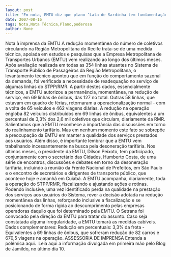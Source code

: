 ```yaml
---
layout: post
title: "Em nota, EMTU diz que plano ‘Lata de Sardinha tem fundamentação técnica, mas pode ser revisto"
date: 2007-08-16
tags: Nota,Nota Técnica,Plano,poderosa
author: None
---
```

Nota &agrave; imprensa da EMTU
A redu&ccedil;&atilde;o moment&acirc;nea do n&uacute;mero de coletivos circulando na Regi&atilde;o Metropolitana do Recife trata-se de uma medida t&eacute;cnica, apoiada em estudos e pesquisas que a Empresa Metropolitana de Transportes Urbanos (EMTU) vem realizando ao longo dos &uacute;ltimos meses. 
Ap&oacute;s avalia&ccedil;&atilde;o realizada em todas as 354 linhas atuantes no Sistema de Transporte P&uacute;blico de Passageiros da Regi&atilde;o Metropolitana, o levantamento t&eacute;cnico apontou que em fun&ccedil;&atilde;o do comportamento sazonal da demanda, foi verificada a necessidade de readequa&ccedil;&atilde;o no servi&ccedil;o de algumas linhas do STPP/RMR. 
A partir destes dados, essencialmente t&eacute;cnicos, a EMTU autorizou a perman&ecirc;ncia, moment&acirc;nea, na redu&ccedil;&atilde;o de servi&ccedil;o, em 69 linhas de &ocirc;nibus, das 127 no total. Outras 58 linhas, que estavam em quadro de f&eacute;rias, retornaram a operacionaliza&ccedil;&atilde;o normal - com a volta de 65 ve&iacute;culos e 462 viagens di&aacute;rias. A redu&ccedil;&atilde;o na opera&ccedil;&atilde;o engloba 82 ve&iacute;culos distribu&iacute;dos em 69 linhas de &ocirc;nibus, equivalentes a um percentual de 3,3% dos 2,6 mil coletivos que circulam, diariamente da RMR. 
Salientamos que a EMTU reconhece a import&acirc;ncia das discuss&otilde;es em torno do realinhamento tarif&aacute;rio. Mas em nenhum momento este fato se sobrep&otilde;e a preocupa&ccedil;&atilde;o da EMTU em manter a qualidade dos servi&ccedil;os prestados aos usu&aacute;rios. Al&eacute;m disso, &eacute; importante lembrar que a EMTU vem trabalhando incessantemente na busca pela desonera&ccedil;&atilde;o tarif&aacute;ria. 
Nos &uacute;ltimos meses, o presidente da EMTU, D&iacute;lson Peixoto, tem participado, conjuntamente com o secret&aacute;rio das Cidades, Humberto Costa, de uma s&eacute;rie de encontros, discuss&otilde;es e debates em torno da desonera&ccedil;&atilde;o tarif&aacute;ria, incluindo a reuni&atilde;o da Frente Nacional de Prefeitos, em S&atilde;o Paulo e o encontro de secret&aacute;rios e dirigentes de transporte p&uacute;blico, que acontece hoje e amanh&atilde; em Cuiab&aacute;.
A EMTU acompanha, diariamente, toda a opera&ccedil;&atilde;o do STPP/RMR, fiscalizando e ajustando a&ccedil;&otilde;es e rotinas. Podendo inclusive, uma vez identificado perda na qualidade na presta&ccedil;&atilde;o dos servi&ccedil;os aos usu&aacute;rios do Sistema, rever a decis&atilde;o adotada na redu&ccedil;&atilde;o moment&acirc;nea das linhas, refor&ccedil;ando inclusive a fiscaliza&ccedil;&atilde;o e se posicionando de forma r&iacute;gida ao descumprimento pelas empresas operadoras daquilo que foi determinado pela EMTU. 
O Setrans foi convocado pela dire&ccedil;&atilde;o da EMTU para tratar do assunto. Caso seja constatada alguma irregularidade, a EMTU tomar&aacute; as medidas cab&iacute;veis. 
Dados complementares:
Redu&ccedil;&atilde;o em percentuais: 3,3% da frota - Equivalentes a 69 linhas de &ocirc;nibus, que sofreram redu&ccedil;&atilde;o de 82 carros e 670,5 viagens na opera&ccedil;&atilde;o.
ASSESSORIA DE IMPRENSA
Entenda a pol&ecirc;mica aqui.
&nbsp;Leia aqui a informa&ccedil;&atilde;o divulgada em primeira m&atilde;o pelo Blog de Jamildo, no &uacute;ltimo dia 10.&nbsp;
&nbsp; 